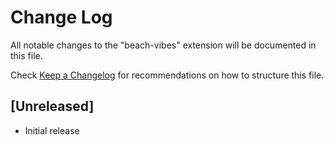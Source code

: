 # Change Log

All notable changes to the "beach-vibes" extension will be documented in this file.

Check [Keep a Changelog](http://keepachangelog.com/) for recommendations on how to structure this file.

## [Unreleased]

- Initial release
